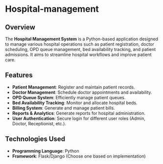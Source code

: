 # Hospital-management

## Overview
The **Hospital Management System** is a Python-based application designed to manage various hospital operations such as patient registration, doctor scheduling, OPD queue management, bed availability tracking, and patient admissions. It aims to streamline hospital workflows and improve patient care.

## Features
- **Patient Management**: Register and maintain patient records.
- **Doctor Management**: Schedule doctor appointments and availability.
- **OPD Queue System**: Efficiently manage patient queues.
- **Bed Availability Tracking**: Monitor and allocate hospital beds.
- **Billing System**: Generate and manage patient bills.
- **Reports & Analytics**: Generate reports for hospital administration.
- **User Authentication**: Secure login for different user roles (Admin, Doctor, Receptionist, etc.).

## Technologies Used
- **Programming Language**: Python
- **Framework**: Flask/Django (Choose one based on implementation)





